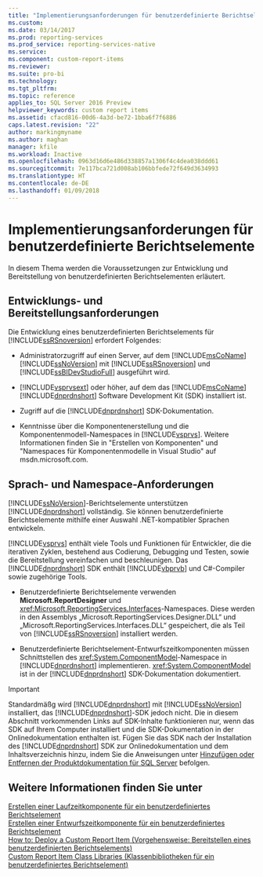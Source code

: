 ```yaml
---
title: "Implementierungsanforderungen für benutzerdefinierte Berichtselemente | Microsoft-Dokumentation"
ms.custom: 
ms.date: 03/14/2017
ms.prod: reporting-services
ms.prod_service: reporting-services-native
ms.service: 
ms.component: custom-report-items
ms.reviewer: 
ms.suite: pro-bi
ms.technology: 
ms.tgt_pltfrm: 
ms.topic: reference
applies_to: SQL Server 2016 Preview
helpviewer_keywords: custom report items
ms.assetid: cfacd816-00d6-4a3d-be72-1bba6f7f6886
caps.latest.revision: "22"
author: markingmyname
ms.author: maghan
manager: kfile
ms.workload: Inactive
ms.openlocfilehash: 0963d16d6e486d338857a1306f4c4dea038ddd61
ms.sourcegitcommit: 7e117bca721d008ab106bbfede72f649d3634993
ms.translationtype: HT
ms.contentlocale: de-DE
ms.lasthandoff: 01/09/2018
---
```

# <a name="custom-report-item-implementation-requirements"></a>Implementierungsanforderungen für benutzerdefinierte Berichtselemente
  In diesem Thema werden die Voraussetzungen zur Entwicklung und Bereitstellung von benutzerdefinierten Berichtselementen erläutert.  
  
## <a name="development-and-deployment-requirements"></a>Entwicklungs- und Bereitstellungsanforderungen  
 Die Entwicklung eines benutzerdefinierten Berichtselements für [!INCLUDE[ssRSnoversion](../../includes/ssrsnoversion-md.md)] erfordert Folgendes:  
  
-   Administratorzugriff auf einen Server, auf dem [!INCLUDE[msCoName](../../includes/msconame-md.md)][!INCLUDE[ssNoVersion](../../includes/ssnoversion-md.md)] mit [!INCLUDE[ssRSnoversion](../../includes/ssrsnoversion-md.md)] und [!INCLUDE[ssBIDevStudioFull](../../includes/ssbidevstudiofull-md.md)] ausgeführt wird.  
  
-   [!INCLUDE[vsprvsext](../../includes/vsprvsext-md.md)] oder höher, auf dem das [!INCLUDE[msCoName](../../includes/msconame-md.md)] [!INCLUDE[dnprdnshort](../../includes/dnprdnshort-md.md)] Software Development Kit (SDK) installiert ist.  
  
-   Zugriff auf die [!INCLUDE[dnprdnshort](../../includes/dnprdnshort-md.md)] SDK-Dokumentation.  
  
-   Kenntnisse über die Komponentenerstellung und die Komponentenmodell-Namespaces in [!INCLUDE[vsprvs](../../includes/vsprvs-md.md)]. Weitere Informationen finden Sie in "Erstellen von Komponenten" und "Namespaces für Komponentenmodelle in Visual Studio" auf msdn.microsoft.com.  
  
## <a name="language-and-namespace-requirements"></a>Sprach- und Namespace-Anforderungen  
 [!INCLUDE[ssNoVersion](../../includes/ssnoversion-md.md)]-Berichtselemente unterstützen [!INCLUDE[dnprdnshort](../../includes/dnprdnshort-md.md)] vollständig. Sie können benutzerdefinierte Berichtselemente mithilfe einer Auswahl .NET-kompatibler Sprachen entwickeln.  
  
 [!INCLUDE[vsprvs](../../includes/vsprvs-md.md)] enthält viele Tools und Funktionen für Entwickler, die die iterativen Zyklen, bestehend aus Codierung, Debugging und Testen, sowie die Bereitstellung vereinfachen und beschleunigen. Das [!INCLUDE[dnprdnshort](../../includes/dnprdnshort-md.md)] SDK enthält [!INCLUDE[vbprvb](../../includes/vbprvb-md.md)] und C#-Compiler sowie zugehörige Tools.  
  
-   Benutzerdefinierte Berichtselemente verwenden **Microsoft.ReportDesigner** und <xref:Microsoft.ReportingServices.Interfaces>-Namespaces. Diese werden in den Assemblys „Microsoft.ReportingServices.Designer.DLL“ und „Microsoft.ReportingServices.Interfaces.DLL“ gespeichert, die als Teil von [!INCLUDE[ssRSnoversion](../../includes/ssrsnoversion-md.md)] installiert werden.  
  
-   Benutzerdefinierte Berichtselement-Entwurfszeitkomponenten müssen Schnittstellen des <xref:System.ComponentModel>-Namespace in [!INCLUDE[dnprdnshort](../../includes/dnprdnshort-md.md)] implementieren. <xref:System.ComponentModel> ist in der [!INCLUDE[dnprdnshort](../../includes/dnprdnshort-md.md)] SDK-Dokumentation dokumentiert.  
  
> [!IMPORTANT]  
>  Standardmäßg wird [!INCLUDE[dnprdnshort](../../includes/dnprdnshort-md.md)] mit [!INCLUDE[ssNoVersion](../../includes/ssnoversion-md.md)] installiert, das [!INCLUDE[dnprdnshort](../../includes/dnprdnshort-md.md)]-SDK jedoch nicht. Die in diesem Abschnitt vorkommenden Links auf SDK-Inhalte funktionieren nur, wenn das SDK auf Ihrem Computer installiert und die SDK-Dokumentation in der Onlinedokumentation enthalten ist. Fügen Sie das SDK nach der Installation des [!INCLUDE[dnprdnshort](../../includes/dnprdnshort-md.md)] SDK zur Onlinedokumentation und dem Inhaltsverzeichnis hinzu, indem Sie die Anweisungen unter [Hinzufügen oder Entfernen der Produktdokumentation für SQL Server](http://msdn.microsoft.com/library/ef798cc8-87cf-4d60-a7bf-9e061bdd0052) befolgen.  
  
## <a name="see-also"></a>Weitere Informationen finden Sie unter  
 [Erstellen einer Laufzeitkomponente für ein benutzerdefiniertes Berichtselement](../../reporting-services/custom-report-items/creating-a-custom-report-item-run-time-component.md)   
 [Erstellen einer Entwurfszeitkomponente für ein benutzerdefiniertes Berichtselement](../../reporting-services/custom-report-items/creating-a-custom-report-item-design-time-component.md)   
 [How to: Deploy a Custom Report Item (Vorgehensweise: Bereitstellen eines benutzerdefinierten Berichtselements)](../../reporting-services/custom-report-items/how-to-deploy-a-custom-report-item.md)   
 [Custom Report Item Class Libraries (Klassenbibliotheken für ein benutzerdefiniertes Berichtselement)](../../reporting-services/custom-report-items/custom-report-item-class-libraries.md)  
  
  
